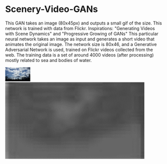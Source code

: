 # Scenery-Video-GANs
This GAN takes an image (80x45px) and outputs a small gif of the size. This network is trained with data from Flickr. Inspirations: "Generating Videos with Scene Dynamics" and "Progressive Growing of GANs"
This particular neural network takes an image as input and generates a short video that animates the original image.
The network size is 80x46, and a Generative Adversarial Network is used, trained on Flickr videos collected from the web. 
The training data is a set of around 4000 videos (after processing) mostly related to sea and bodies of water.

![Original image before neural network evaluation](1.png "Original Image")
![A small animation of clouds animated like waves](./gif/1.gif "Resulting Output")
